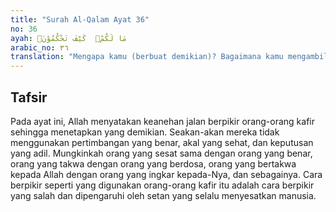 ```yaml
---
title: "Surah Al-Qalam Ayat 36"
no: 36
ayah: مَا لَكُمْۗ  كَيْفَ تَحْكُمُوْنَۚ
arabic_no: ٣٦
translation: "Mengapa kamu (berbuat demikian)? Bagaimana kamu mengambil keputusan?"
---
```


## Tafsir

Pada ayat ini, Allah menyatakan keanehan jalan berpikir orang-orang kafir sehingga menetapkan yang demikian. Seakan-akan mereka tidak menggunakan pertimbangan yang benar, akal yang sehat, dan keputusan yang adil. Mungkinkah orang yang sesat sama dengan orang yang benar, orang yang takwa dengan orang yang berdosa, orang yang bertakwa kepada Allah dengan orang yang ingkar kepada-Nya, dan sebagainya. Cara berpikir seperti yang digunakan orang-orang kafir itu adalah cara berpikir yang salah dan dipengaruhi oleh setan yang selalu menyesatkan manusia.